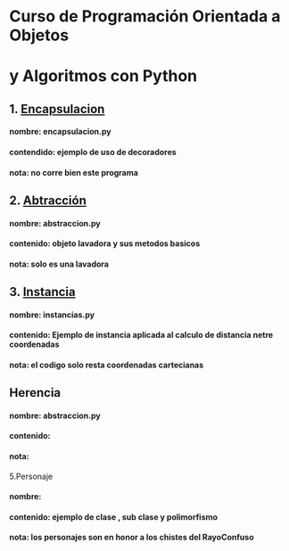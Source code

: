 # Curso de Programación Orientada a Objetos
# y Algoritmos con Python

## 1. [Encapsulacion](https://github.com/nazousagimhou/data-science-platzi/blob/master/02-POO/encapsulacion.py)
#### nombre: encapsulacion.py
#### contendido: ejemplo de uso de decoradores 
#### nota: no corre bien este programa

## 2. [Abtracción](https://github.com/nazousagimhou/data-science-platzi/blob/master/02-POO/abstraccion.py)

#### nombre: abstraccion.py 
#### contenido: objeto lavadora y sus metodos basicos
#### nota: solo es una lavadora

## 3. [Instancia](https://github.com/nazousagimhou/data-science-platzi/blob/master/02-POO/instancias.py)
#### nombre: instancias.py 
#### contenido: Ejemplo de instancia aplicada al calculo de distancia netre coordenadas
#### nota: el codigo solo resta coordenadas cartecianas

## Herencia
#### nombre: abstraccion.py 
#### contenido:
#### nota:

5.Personaje
#### nombre:
#### contenido: ejemplo de clase , sub clase y polimorfismo
#### nota: los personajes son en honor a los chistes del RayoConfuso